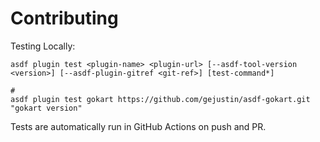 # Contributing

Testing Locally:

```shell
asdf plugin test <plugin-name> <plugin-url> [--asdf-tool-version <version>] [--asdf-plugin-gitref <git-ref>] [test-command*]

#
asdf plugin test gokart https://github.com/gejustin/asdf-gokart.git "gokart version"
```

Tests are automatically run in GitHub Actions on push and PR.
